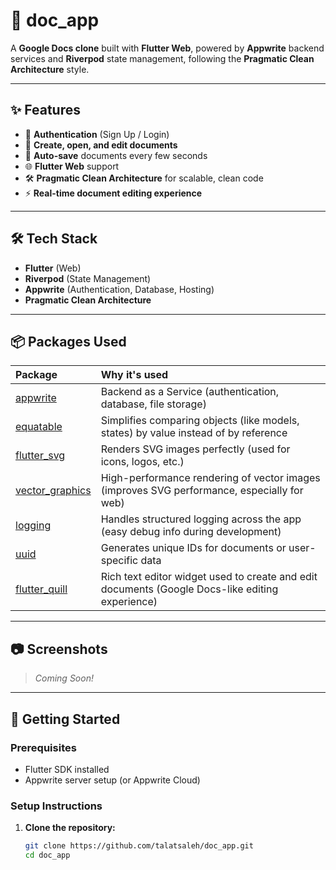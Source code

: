 # 📄 doc_app

A **Google Docs clone** built with **Flutter Web**, powered by **Appwrite** backend services and **Riverpod** state management, following the **Pragmatic Clean Architecture** style.

---

## ✨ Features

- 🔑 **Authentication** (Sign Up / Login)
- 📄 **Create, open, and edit documents**
- 💾 **Auto-save** documents every few seconds
- 🌐 **Flutter Web** support
- 🛠️ **Pragmatic Clean Architecture** for scalable, clean code
- ⚡ **Real-time document editing experience**

---

## 🛠️ Tech Stack

- **Flutter** (Web)
- **Riverpod** (State Management)
- **Appwrite** (Authentication, Database, Hosting)
- **Pragmatic Clean Architecture**

---

## 📦 Packages Used

| Package | Why it's used |
|:---|:---|
| [appwrite](https://pub.dev/packages/appwrite) | Backend as a Service (authentication, database, file storage) |
| [equatable](https://pub.dev/packages/equatable) | Simplifies comparing objects (like models, states) by value instead of by reference |
| [flutter_svg](https://pub.dev/packages/flutter_svg) | Renders SVG images perfectly (used for icons, logos, etc.) |
| [vector_graphics](https://pub.dev/packages/vector_graphics) | High-performance rendering of vector images (improves SVG performance, especially for web) |
| [logging](https://pub.dev/packages/logging) | Handles structured logging across the app (easy debug info during development) |
| [uuid](https://pub.dev/packages/uuid) | Generates unique IDs for documents or user-specific data |
| [flutter_quill](https://pub.dev/packages/flutter_quill) | Rich text editor widget used to create and edit documents (Google Docs-like editing experience) |

---



## 📷 Screenshots

> _Coming Soon!_  

---

## 🚀 Getting Started

### Prerequisites

- Flutter SDK installed
- Appwrite server setup (or Appwrite Cloud)

### Setup Instructions

1. **Clone the repository:**

   ```bash
   git clone https://github.com/talatsaleh/doc_app.git
   cd doc_app
